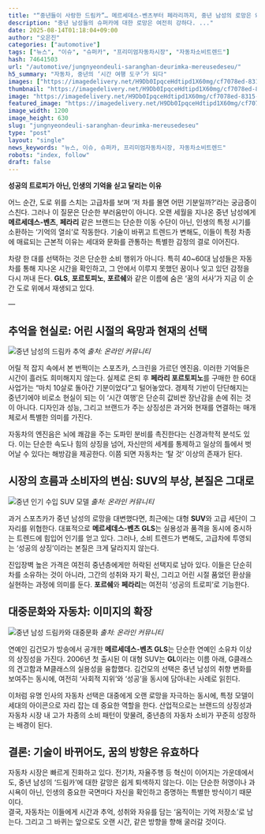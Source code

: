 ```yaml
---
title: "“중년들이 사랑한 드림카”… 메르세데스-벤츠부터 페라리까지, 중년 남성의 로망은 왜 변하지 않을까?"
description: "중년 남성들의 슈퍼카에 대한 로망은 여전히 강하다. ..."
date: 2025-08-14T01:18:04+09:00
author: "오은진"
categories: ["automotive"]
tags: ["뉴스", "이슈", "슈퍼카", "프리미엄자동차시장", "자동차소비트렌드"]
hash: 74641503
url: "/automotive/jungnyeondeuli-saranghan-deurimka-mereusedeseu/"
h5_summary: "자동차, 중년의 ‘시간 여행 도구’가 되다"
images: ["https://imagedelivery.net/H9Db0IpqceHdtipd1X60mg/cf7078ed-8315-4c41-adfa-01d6524b6c00/public", "https://imagedelivery.net/H9Db0IpqceHdtipd1X60mg/10e4c991-cfc2-4207-ced5-c2b98752a200/public", "https://imagedelivery.net/H9Db0IpqceHdtipd1X60mg/a0c3a370-1331-4874-498c-edf715eda600/public", "https://imagedelivery.net/H9Db0IpqceHdtipd1X60mg/b5c19192-6a27-43af-d95d-92322ad5f200/public"]
thumbnail: "https://imagedelivery.net/H9Db0IpqceHdtipd1X60mg/cf7078ed-8315-4c41-adfa-01d6524b6c00/public"
image: "https://imagedelivery.net/H9Db0IpqceHdtipd1X60mg/cf7078ed-8315-4c41-adfa-01d6524b6c00/public"
featured_image: "https://imagedelivery.net/H9Db0IpqceHdtipd1X60mg/cf7078ed-8315-4c41-adfa-01d6524b6c00/public"
image_width: 1200
image_height: 630
slug: "jungnyeondeuli-saranghan-deurimka-mereusedeseu"
type: "post"
layout: "single"
news_keywords: "뉴스, 이슈, 슈퍼카, 프리미엄자동차시장, 자동차소비트렌드"
robots: "index, follow"
draft: false
---
```


**성공의 트로피가 아닌, 인생의 기억을 싣고 달리는 이유**

어느 순간, 도로 위를 스치는 고급차를 보며 ‘저 차를 몰면 어떤 기분일까?’라는 궁금증이 스친다. 그러나 이 질문은 단순한 부러움만이 아니다. 오랜 세월을 지나온 중년 남성에게 **메르세데스-벤츠**, **페라리** 같은 브랜드는 단순한 이동 수단이 아닌, 인생의 특정 시기를 소환하는 ‘기억의 열쇠’로 작동한다. 기술이 바뀌고 트렌드가 변해도, 이들이 특정 차종에 매료되는 근본적 이유는 세대와 문화를 관통하는 특별한 감정의 결로 이어진다.

차량 한 대를 선택하는 것은 단순한 소비 행위가 아니다. 특히 40~60대 남성들은 자동차를 통해 지나온 시간을 확인하고, 그 안에서 이루지 못했던 꿈이나 잊고 있던 감정을 다시 꺼내 든다. **GLS**, **포르토피노**, **포르쉐**와 같은 이름에 숨은 ‘꿈의 서사’가 지금 이 순간 도로 위에서 재생되고 있다.

—

## 추억을 현실로: 어린 시절의 욕망과 현재의 선택

![중년 남성의 드림카 추억](https://imagedelivery.net/H9Db0IpqceHdtipd1X60mg/a0c3a370-1331-4874-498c-edf715eda600/public)
*출처: 온라인 커뮤니티*


어릴 적 잡지 속에서 본 번쩍이는 스포츠카, 스크린을 가르던 엔진음. 이러한 기억들은 시간이 흘러도 희미해지지 않는다. 실제로 은퇴 후 **페라리 포르토피노**를 구매한 한 60대 사업가는 “마치 10살로 돌아간 기분이었다”고 털어놓았다. 경제적 기반이 단단해지는 중년기에야 비로소 현실이 되는 이 ‘시간 여행’은 단순히 값비싼 장난감을 손에 쥐는 것이 아니다. 디자인과 성능, 그리고 브랜드가 주는 상징성은 과거와 현재를 연결하는 매개체로서 특별한 의미를 가진다.

자동차의 엔진음은 뇌에 쾌감을 주는 도파민 분비를 촉진한다는 신경과학적 분석도 있다. 이는 단순한 속도나 힘의 상징을 넘어, 자신만의 세계를 통제하고 일상의 틀에서 벗어날 수 있다는 해방감을 제공한다. 이쯤 되면 자동차는 ‘탈 것’ 이상의 존재가 된다.

## 시장의 흐름과 소비자의 변심: SUV의 부상, 본질은 그대로

![중년 인기 수입 SUV 모델](https://imagedelivery.net/H9Db0IpqceHdtipd1X60mg/b5c19192-6a27-43af-d95d-92322ad5f200/public)
*출처: 온라인 커뮤니티*


과거 스포츠카가 중년 남성의 로망을 대변했다면, 최근에는 대형 **SUV**와 고급 세단이 그 자리를 위협한다. 대표적으로 **메르세데스-벤츠 GLS**는 실용성과 품격을 동시에 중시하는 트렌드에 힘입어 인기를 얻고 있다. 그러나, 소비 트렌드가 변해도, 고급차에 투영되는 ‘성공의 상징’이라는 본질은 크게 달라지지 않는다.

진입장벽 높은 가격은 여전히 중년층에게만 허락된 선택지로 남아 있다. 이들은 단순히 차를 소유하는 것이 아니라, 그간의 성취와 자기 확신, 그리고 어린 시절 품었던 환상을 실현하는 과정에 의미를 둔다. **포르쉐**와 **페라리**는 여전히 ‘성공의 트로피’로 기능한다.

## 대중문화와 자동차: 이미지의 확장

![중년 남성 드림카와 대중문화](https://imagedelivery.net/H9Db0IpqceHdtipd1X60mg/10e4c991-cfc2-4207-ced5-c2b98752a200/public)
*출처: 온라인 커뮤니티*


연예인 김건모가 방송에서 공개한 **메르세데스-벤츠 GLS**는 단순한 연예인 소유차 이상의 상징성을 가진다. 2006년 첫 출시된 이 대형 SUV는 **GL**이라는 이름 아래, G클래스의 견고함과 M클래스의 실용성을 융합했다. 김건모의 선택은 중년 남성의 취향 변화를 보여주는 동시에, 여전히 ‘사회적 지위’와 ‘성공’을 동시에 담아내는 사례로 읽힌다.

이처럼 유명 인사의 자동차 선택은 대중에게 오랜 로망을 자극하는 동시에, 특정 모델이 세대의 아이콘으로 자리 잡는 데 중요한 역할을 한다. 산업적으로는 브랜드의 상징성과 자동차 시장 내 고가 차종의 소비 패턴이 맞물려, 중년층의 자동차 소비가 꾸준히 성장하는 배경이 된다.

## 결론: 기술이 바뀌어도, 꿈의 방향은 유효하다

자동차 시장은 빠르게 진화하고 있다. 전기차, 자율주행 등 혁신이 이어지는 가운데에서도, 중년 남성의 ‘드림카’에 대한 갈망은 쉽게 퇴색하지 않는다. 이는 단순한 허영이나 과시욕이 아닌, 인생의 중요한 국면마다 자신을 확인하고 증명하는 특별한 방식이기 때문이다.  
결국, 자동차는 이들에게 시간과 추억, 성취와 자유를 담는 ‘움직이는 기억 저장소’로 남는다. 그리고 그 바퀴는 앞으로도 오랜 시간, 같은 방향을 향해 굴러갈 것이다.
